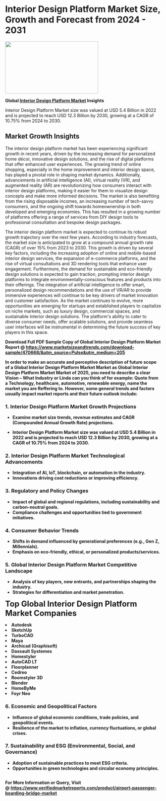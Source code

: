 <H1>Interior Design Platform Market Size, Growth and Forecast from 2024 - 2031</H1><img class="aligncenter size-medium wp-image-584254" src="https://thirdeyenews.in/wp-content/uploads/2024/09/Global-Market-Research-300x168.jpeg" alt="" width="300" height="168" /><p><strong>Global&nbsp;<a href="https://www.marketsizeandtrends.com/download-sample/470668/&amp;utm_source=Pulse&amp;utm_medium=205">Interior Design Platform Market</a> Insights</strong></p><p>Interior Design Platform Market size was valued at USD 5.4 Billion in 2022 and is projected to reach USD 12.3 Billion by 2030, growing at a CAGR of 10.75% from 2024 to 2030.</p><p><h2>Market Growth Insights</h2> <p>The interior design platform market has been experiencing significant growth in recent years, driven by the increasing demand for personalized home décor, innovative design solutions, and the rise of digital platforms that offer enhanced user experiences. The growing trend of online shopping, especially in the home improvement and interior design space, has played a pivotal role in shaping market dynamics. Additionally, advancements in artificial intelligence (AI), virtual reality (VR), and augmented reality (AR) are revolutionizing how consumers interact with interior design platforms, making it easier for them to visualize design concepts and make more informed decisions. The market is also benefiting from the rising disposable incomes, an increasing number of tech-savvy consumers, and the ongoing shift towards homeownership in both developed and emerging economies. This has resulted in a growing number of platforms offering a range of services from DIY design tools to professional consultation and bespoke design packages.</p> <p><strong></strong></p> <p>The interior design platform market is expected to continue its robust growth trajectory over the next few years. According to industry forecasts, the market size is anticipated to grow at a compound annual growth rate (CAGR) of over 15% from 2023 to 2030. This growth is driven by several key factors, including the increasing adoption of online and mobile-based interior design services, the expansion of e-commerce platforms, and the rise of virtual consultations and 3D rendering tools that enhance user engagement. Furthermore, the demand for sustainable and eco-friendly design solutions is expected to gain traction, prompting interior design platforms to integrate environmentally-conscious features and products into their offerings. The integration of artificial intelligence to offer smart, personalized design recommendations and the use of VR/AR to provide immersive experiences will continue to be key drivers of market innovation and customer satisfaction. As the market continues to evolve, more opportunities are emerging for startups and established players to capitalize on niche markets, such as luxury design, commercial spaces, and sustainable interior design solutions. The platform's ability to cater to diverse consumer needs, offer scalable solutions, and provide seamless user interfaces will be instrumental in determining the future success of key players in this space.</p> <p><strong></p><p><span class=""><strong>Download Full PDF Sample Copy of Global Interior Design Platform Market Report</strong> @ <a href="https://www.marketsizeandtrends.com/download-sample/470668/&amp;utm_source=Pulse&amp;utm_medium=205" target="_blank">https://www.marketsizeandtrends.com/download-sample/470668/&amp;utm_source=Pulse&amp;utm_medium=205</a></span></p><p>In order to make an accurate and perceptive description of future scope of a Global&nbsp;Interior Design Platform Market Market as Global&nbsp;Interior Design Platform Market Market of 2025, you need to describe a clear Vision &ndash; What Industry or Linda can you think of for example: Quote from a Technology, healthcare, automotive, renewable energy, name the market you are Reffering to. However, some general trends and factors usually impact market reports and their future outlook include:</p><h3>1.&nbsp;<strong>Interior Design Platform Market Growth Projections</strong></h3><ul><li>Examine market size trends, revenue estimates and CAGR (Compounded Annual Growth Rate) projections.</li><li><p>Interior Design Platform Market size was valued at USD 5.4 Billion in 2022 and is projected to reach USD 12.3 Billion by 2030, growing at a CAGR of 10.75% from 2024 to 2030.</p></li></ul><h3>2.&nbsp;<strong>Interior Design Platform Market Technological Advancements</strong></h3><ul><li>Integration of AI, IoT, blockchain, or automation in the industry.</li><li>Innovations driving cost reductions or improving efficiency.</li></ul><h3>3.&nbsp;<strong>Regulatory and Policy Changes</strong></h3><ul><li>Impact of global and regional regulations, including sustainability and carbon-neutral goals.</li><li>Compliance challenges and opportunities tied to government initiatives.</li></ul><h3>4.&nbsp;<strong>Consumer Behavior Trends</strong></h3><ul><li>Shifts in demand influenced by generational preferences (e.g., Gen Z, Millennials).</li><li>Emphasis on eco-friendly, ethical, or personalized products/services.</li></ul><h3>5.&nbsp;<strong>Global Interior Design Platform Market Competitive Landscape</strong></h3><ul><li>Analysis of key players, new entrants, and partnerships shaping the industry.</li><li>Strategies for differentiation and market penetration.</li></ul><p data-pm-slice="1 1 []"><span style="color: inherit; font-family: inherit; font-size: 25px;">Top Global Interior Design Platform Market Companies</span></p><div class="" data-test-id=""><p><li>Autodesk</li><li> SketchUp</li><li> TurboCAD</li><li> Maya</li><li> Archicad (Graphisoft)</li><li> Dassault Systemes</li><li> Homestyler</li><li> AutoCAD LT</li><li> Floorplanner</li><li> Cedreo</li><li> Roomstyler 3D</li><li> Blender</li><li> HomeByMe</li><li> Foyr Neo</li></p></div><h3>6.&nbsp;<strong>Economic and Geopolitical Factors</strong></h3><ul><li>Influence of global economic conditions, trade policies, and geopolitical events.</li><li>Resilience of the market to inflation, currency fluctuations, or global crises.</li></ul><h3>7.&nbsp;<strong>Sustainability and ESG (Environmental, Social, and Governance)</strong></h3><ul><li>Adoption of sustainable practices to meet ESG criteria.</li><li>Opportunities in green technologies and circular economy principles.</li></ul><h2><strong style="font-size: 14px;">For More Information or Query, Visit @&nbsp;</strong><a style="background-color: #ffffff; font-size: 14px;" href="https://www.marketsizeandtrends.com/report/interior-design-platform-market/" target="_blank">https://www.verifiedmarketreports.com/product/airport-passenger-boarding-bridge-market</a></h2>
